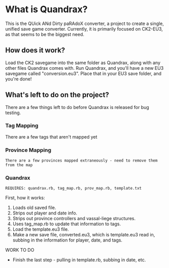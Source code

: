 # What is Quandrax?

   This is the QUick ANd Dirty paRAdoX converter, a project to create a single,
   unified save game converter. Currently, it is primarily focused on CK2-EU3,
   as that seems to be the biggest need.

## How does it work?

   Load the CK2 savegame into the same folder as Quandrax, along with any other
   files Quandrax comes with. Run Quandrax, and you'll have a new EU3 savegame
   called "conversion.eu3". Place that in your EU3 save folder, and you're done!

## What's left to do on the project?

   There are a few things left to do before Quandrax is released for bug testing.


### Tag Mapping

   There are a few tags that aren't mapped yet

### Province Mapping

    There are a few provinces mapped extraneously - need to remove them from the map

### Quandrax

    REQUIRES: quandrax.rb, tag_map.rb, prov_map.rb, template.txt

   First, how it works:
   1. Loads old saved file.
   2. Strips out player and date info.
   3. Strips out province controllers and vassal-liege structures.
   4. Uses tag_map.rb to update that information to tags.
   5. Load the template.eu3 file.
   6. Make a new save file, converted.eu3, which is template.eu3 read in, subbing
      in the information for player, date, and tags.

 WORK TO DO
 * Finish the last step - pulling in template.rb, subbing in date, etc.

     
